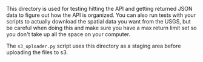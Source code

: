 This directory is used for testing hitting the API and getting returned JSON data to figure out how the API is organized. You can also run tests with your scripts to actually download the spatial data you want from the USGS, but be careful when doing this and make sure you have a max return limit set so you don't take up all the space on your computer.

The `s3_uploader.py` script uses this directory as a staging area before uploading the files to s3. 

